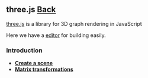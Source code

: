 ## three.js [Back](./../webgl.md)

[three.js](http://threejs.org/) is a library for 3D graph rendering in JavaScript

Here we have a [editor](http://threejs.org/editor/) for building easily.

### Introduction

- [**Create a scene**](./create_a_scene/create_a_scene.md)
- [**Matrix transformations**](./matrix_transformations/matrix_transformations.md)
